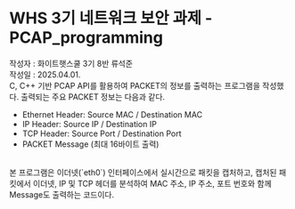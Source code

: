 # WHS 3기 네트워크 보안 과제 - PCAP_programming

작성자 : 화이트햇스쿨 3기 8반 류석준
<br>
작성일 : 2025.04.01.
<br>
C, C++ 기반 PCAP API를 활용하여 PACKET의 정보를 출력하는 프로그램을 작성했다. 출력되는 주요 PACKET 정보는 다음과 같다.
<br>
- Ethernet Header: Source MAC / Destination MAC
- IP Header: Source IP / Destination IP
- TCP Header: Source Port / Destination Port
- PACKET Message (최대 16바이트 출력)
<br>
본 프로그램은 이더넷(`eth0`) 인터페이스에서 실시간으로 패킷을 캡처하고, 캡처된 패킷에서 이더넷, IP 및 TCP 헤더를 분석하여 MAC 주소, IP 주소, 포트 번호와 함께 Message도 출력하는 코드이다.
